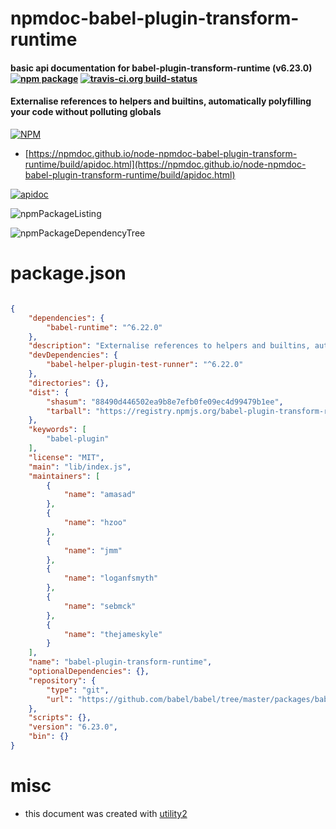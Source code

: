 # npmdoc-babel-plugin-transform-runtime

#### basic api documentation for  babel-plugin-transform-runtime (v6.23.0)  [![npm package](https://img.shields.io/npm/v/npmdoc-babel-plugin-transform-runtime.svg?style=flat-square)](https://www.npmjs.org/package/npmdoc-babel-plugin-transform-runtime) [![travis-ci.org build-status](https://api.travis-ci.org/npmdoc/node-npmdoc-babel-plugin-transform-runtime.svg)](https://travis-ci.org/npmdoc/node-npmdoc-babel-plugin-transform-runtime)

#### Externalise references to helpers and builtins, automatically polyfilling your code without polluting globals

[![NPM](https://nodei.co/npm/babel-plugin-transform-runtime.png?downloads=true&downloadRank=true&stars=true)](https://www.npmjs.com/package/babel-plugin-transform-runtime)

- [https://npmdoc.github.io/node-npmdoc-babel-plugin-transform-runtime/build/apidoc.html](https://npmdoc.github.io/node-npmdoc-babel-plugin-transform-runtime/build/apidoc.html)

[![apidoc](https://npmdoc.github.io/node-npmdoc-babel-plugin-transform-runtime/build/screenCapture.buildCi.browser.%252Ftmp%252Fbuild%252Fapidoc.html.png)](https://npmdoc.github.io/node-npmdoc-babel-plugin-transform-runtime/build/apidoc.html)

![npmPackageListing](https://npmdoc.github.io/node-npmdoc-babel-plugin-transform-runtime/build/screenCapture.npmPackageListing.svg)

![npmPackageDependencyTree](https://npmdoc.github.io/node-npmdoc-babel-plugin-transform-runtime/build/screenCapture.npmPackageDependencyTree.svg)



# package.json

```json

{
    "dependencies": {
        "babel-runtime": "^6.22.0"
    },
    "description": "Externalise references to helpers and builtins, automatically polyfilling your code without polluting globals",
    "devDependencies": {
        "babel-helper-plugin-test-runner": "^6.22.0"
    },
    "directories": {},
    "dist": {
        "shasum": "88490d446502ea9b8e7efb0fe09ec4d99479b1ee",
        "tarball": "https://registry.npmjs.org/babel-plugin-transform-runtime/-/babel-plugin-transform-runtime-6.23.0.tgz"
    },
    "keywords": [
        "babel-plugin"
    ],
    "license": "MIT",
    "main": "lib/index.js",
    "maintainers": [
        {
            "name": "amasad"
        },
        {
            "name": "hzoo"
        },
        {
            "name": "jmm"
        },
        {
            "name": "loganfsmyth"
        },
        {
            "name": "sebmck"
        },
        {
            "name": "thejameskyle"
        }
    ],
    "name": "babel-plugin-transform-runtime",
    "optionalDependencies": {},
    "repository": {
        "type": "git",
        "url": "https://github.com/babel/babel/tree/master/packages/babel-plugin-transform-runtime"
    },
    "scripts": {},
    "version": "6.23.0",
    "bin": {}
}
```



# misc
- this document was created with [utility2](https://github.com/kaizhu256/node-utility2)
